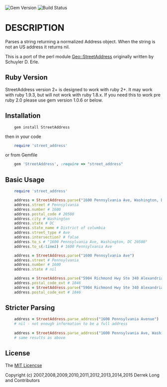 ![Gem Version](http://img.shields.io/gem/v/StreetAddress.svg)
![Build Status](https://circleci.com/gh/derrek/street-address.svg?style=shield)

# DESCRIPTION
  
Parses a string returning a normalized Address object. When the string is not an US address it returns nil.

This is a port of the perl module [Geo::StreetAddress](https://github.com/timbunce/Geo-StreetAddress-US) originally written by Schuyler D. Erle. 

## Ruby Version
StreetAddress version 2+ is designed to work with ruby 2+.  It may work with ruby 1.9.3, but will not work with ruby 1.8.x. If you need this to work pre ruby 2.0 please use gem version 1.0.6 or below.

## Installation

```shell
    gem install StreetAddress
```

then in your code

```ruby
    require 'street_address'
```

or from Gemfile

```ruby
    gem 'StreetAddress', :require => "street_address"
```

## Basic Usage

```ruby
    require 'street_address'

    address = StreetAddress.parse("1600 Pennsylvania Ave, Washington, DC, 20500")
    address.street # Pennsylvania
    address.number # 1600
    address.postal_code # 20500
    address.city # Washington
    address.state # DC
    address.state_name # District of columbia
    address.street_type # Ave
    address.intersection? # false
    address.to_s # "1600 Pennsylvania Ave, Washington, DC 20500"
    address.to_s(:line1) # 1600 Pennsylvania Ave

    address = StreetAddress.parse("1600 Pennsylvania Ave") 
    address.street # Pennsylvania
    address.number # 1600
    address.state # nil

    address = StreetAddress.parse("5904 Richmond Hwy Ste 340 Alexandria VA 22303-1864")
    address.postal_code_ext # 1846
    address = StreetAddress.parse("5904 Richmond Hwy Ste 340 Alexandria VA 223031864")
    address.postal_code_ext # 1846
```
## Stricter Parsing

```ruby
    address = StreetAddress.parse_address("1600 Pennsylvania Avenue")
    # nil - not enough information to be a full address
    
    address = StreetAddress.parse_address("1600 Pennsylvania Ave, Washington, DC, 20500")
    # same results as above
```

## License
The [MIT Licencse](http://opensource.org/licenses/MIT)

Copyright (c) 2007,2008,2009,2010,2011,2012,2013,2014,2015 Derrek Long and Contributors
